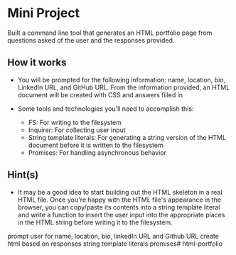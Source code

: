 # Mini Project

Built a command line tool that generates an HTML portfolio page from questions asked of the user and the responses provided.

## How it works

* You will be prompted for the following information: name, location, bio, LinkedIn URL, and GitHub URL. From the information provided, an HTML document will be created with CSS and answers filled in

* Some tools and technologies you'll need to accomplish this:

  * FS: For writing to the filesystem
  * Inquirer: For collecting user input
  * String template literals: For generating a string version of the HTML document before it is written to the filesystem
  * Promises: For handling asynchronous behavior

## Hint(s)

* It may be a good idea to start building out the HTML skeleton in a real HTML file. Once you're happy with the HTML file's appearance in the browser, you can copy/paste its contents into a string template literal and write a function to insert the user input into the appropriate places in the HTML string before writing it to the filesystem.

prompt user for name, location, bio, linkedIn URL and Github URL
create html based on responses
string template literals 
promises# html-portfolio
